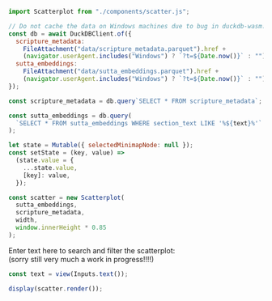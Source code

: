 <!-- CODE -->

<!-- Imports. -->

```js
import Scatterplot from "./components/scatter.js";
```

<!-- Data. -->

```js
// Do not cache the data on Windows machines due to bug in duckdb-wasm.
const db = await DuckDBClient.of({
  scripture_metadata:
    FileAttachment("data/scripture_metadata.parquet").href +
    (navigator.userAgent.includes("Windows") ? `?t=${Date.now()}` : ""),
  sutta_embeddings:
    FileAttachment("data/sutta_embeddings.parquet").href +
    (navigator.userAgent.includes("Windows") ? `?t=${Date.now()}` : ""),
});

const scripture_metadata = db.query`SELECT * FROM scripture_metadata`;
```

```js
const sutta_embeddings = db.query(
  `SELECT * FROM sutta_embeddings WHERE section_text LIKE '%${text}%'`
);
```

<!-- State. -->

```js
let state = Mutable({ selectedMinimapNode: null });
const setState = (key, value) =>
  (state.value = {
    ...state.value,
    [key]: value,
  });
```

<!-- Components.  -->

```js
const scatter = new Scatterplot(
  sutta_embeddings,
  scripture_metadata,
  width,
  window.innerHeight * 0.85
);
```

<!-- LAYOUT -->

Enter text here to search and filter the scatterplot:  
(sorry still very much a work in progress!!!!)

```js
const text = view(Inputs.text());
```

```js
display(scatter.render());
```
